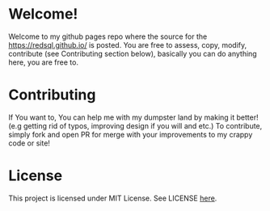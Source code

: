 # Welcome!
Welcome to my github pages repo where the source for the https://redsql.github.io/ is posted. You are free to assess, copy, modify, contribute (see Contributing section below), basically you can do anything here, you are free to.

# Contributing
If You want to, You can help me with my dumpster land by making it better! (e.g getting rid of typos, improving design if you will and etc.) To contribute, simply fork and open PR for merge with your improvements to my crappy code or site!

# License
This project is licensed under MIT License. See LICENSE [here](https://github.com/RedSQL/redsql.github.io/blob/master/LICENSE).
